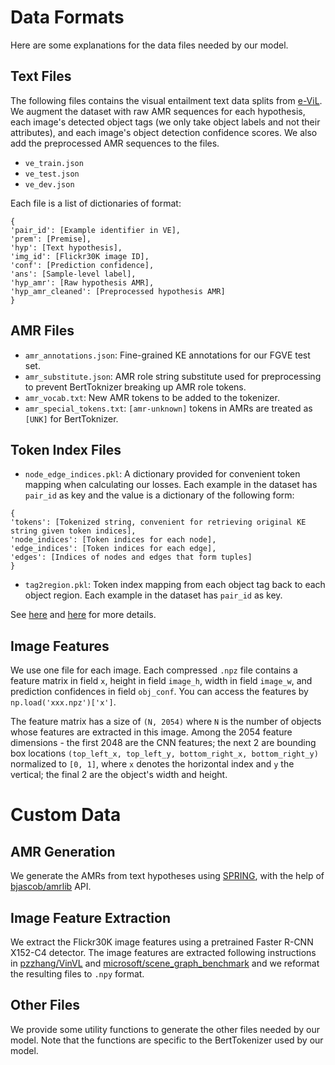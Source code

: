 # Data Formats
Here are some explanations for the data files needed by our model.

## Text Files
The following files contains the visual entailment text data splits from [e-ViL](https://openaccess.thecvf.com/content/ICCV2021/html/Kayser_E-ViL_A_Dataset_and_Benchmark_for_Natural_Language_Explanations_in_ICCV_2021_paper.html). We augment the dataset with raw AMR sequences for each hypothesis, each image's detected object tags (we only take object labels and not their attributes), and each image's object detection confidence scores. We also add the preprocessed AMR sequences to the files.

- `ve_train.json`
- `ve_test.json`
- `ve_dev.json`

Each file is a list of dictionaries of format:

```
{
'pair_id': [Example identifier in VE],
'prem': [Premise], 
'hyp': [Text hypothesis], 
'img_id': [Flickr30K image ID], 
'conf': [Prediction confidence],
'ans': [Sample-level label], 
'hyp_amr': [Raw hypothesis AMR], 
'hyp_amr_cleaned': [Preprocessed hypothesis AMR]
}
```

## AMR Files
- `amr_annotations.json`: Fine-grained KE annotations for our FGVE test set.
- `amr_substitute.json`: AMR role string substitute used for preprocessing to prevent BertToknizer breaking up AMR role tokens.
- `amr_vocab.txt`: New AMR tokens to be added to the tokenizer.
- `amr_special_tokens.txt`: `[amr-unknown]` tokens in AMRs are treated as `[UNK]` for BertToknizer.

## Token Index Files
- `node_edge_indices.pkl`: A dictionary provided for convenient token mapping when calculating our losses. Each example in the dataset has `pair_id` as key and the value is a dictionary of the following form:

```
{
'tokens': [Tokenized string, convenient for retrieving original KE string given token indices], 
'node_indices': [Token indices for each node], 
'edge_indices': [Token indices for each edge],
'edges': [Indices of nodes and edges that form tuples]
}
```

- `tag2region.pkl`: Token index mapping from each object tag back to each object region. Each example in the dataset has `pair_id` as key.

See [here](https://github.com/SkrighYZ/FGVE/blob/65ef32b16b00dfb1ac89d88064a938f992625ca7/preprocess_utils.py#L142) and [here](https://github.com/SkrighYZ/FGVE/blob/65ef32b16b00dfb1ac89d88064a938f992625ca7/preprocess_utils.py#L172) for more details.

## Image Features
We use one file for each image. Each compressed `.npz` file contains a feature matrix in field `x`, height in field `image_h`, width in field `image_w`, and prediction confidences in field `obj_conf`. You can access the features by  `np.load('xxx.npz')['x']`.

The feature matrix has a size of `(N, 2054)` where `N` is the number of objects whose features are extracted in this image. Among the 2054 feature dimensions - the first 2048 are the CNN features; the next 2 are bounding box locations `(top_left_x, top_left_y, bottom_right_x, bottom_right_y)` normalized to `[0, 1]`, where `x` denotes the horizontal index and `y` the vertical; the final 2 are the object's width and height.





# Custom Data

## AMR Generation
We generate the AMRs from text hypotheses using [SPRING](https://ojs.aaai.org/index.php/AAAI/article/view/17489), with the help of [bjascob/amrlib](https://github.com/bjascob/amrlib) API.

## Image Feature Extraction
We extract the Flickr30K image features using a pretrained Faster R-CNN X152-C4 detector. The image features are extracted following instructions in [pzzhang/VinVL](https://github.com/pzzhang/VinVL) and [microsoft/scene\_graph\_benchmark](https://github.com/microsoft/scene_graph_benchmark) and we reformat the resulting files to `.npy` format.

## Other Files
We provide some utility functions to generate the other files needed by our model. Note that the functions are specific to the BertTokenizer used by our model.